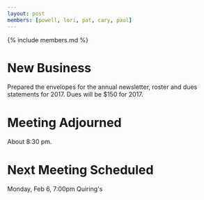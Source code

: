 ```yaml
---
layout: post
members: [powell, lori, pat, cary, paul]
---
```

{% include members.md %}

# New Business

Prepared the envelopes for the annual newsletter, roster and dues statements for 2017.
Dues will be $150 for 2017.

# Meeting Adjourned
About 8:30 pm.

# Next Meeting Scheduled
Monday, Feb 6, 7:00pm Quiring's
